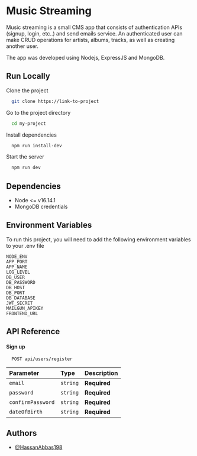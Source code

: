 
# Music Streaming

Music streaming is a small CMS app that consists of authentication APIs (signup, login, etc..) and send emails service.
An authenticated user can make CRUD operations for artists, albums, tracks, as well as creating another user.

The app was developed using Nodejs, ExpressJS and MongoDB.

## Run Locally

Clone the project

```bash
  git clone https://link-to-project
```

Go to the project directory

```bash
  cd my-project
```

Install dependencies

```bash
  npm run install-dev
```

Start the server

```bash
  npm run dev
```

## Dependencies

- Node <= v16.14.1
- MongoDB credentials


## Environment Variables

To run this project, you will need to add the following environment variables to your .env file

```
NODE_ENV
APP_PORT
APP_NAME
LOG_LEVEL
DB_USER
DB_PASSWORD
DB_HOST
DB_PORT
DB_DATABASE
JWT_SECRET
MAILGUN_APIKEY
FRONTEND_URL
```

## API Reference

#### Sign up

```http
  POST api/users/register
```

| Parameter | Type     | Description                |
| :-------- | :------- | :------------------------- |
| `email` | `string` | **Required** |
| `password` | `string` | **Required**|
| `confirmPassword` | `string` | **Required** |
| `dateOfBirth` | `string` | **Required** |

## Authors

- [@HassanAbbas198](https://github.com/HassanAbbas198)

